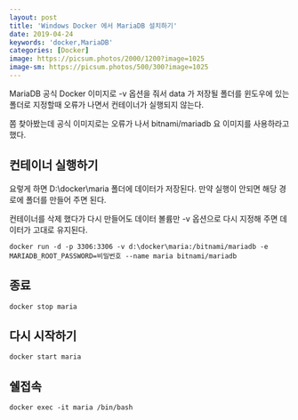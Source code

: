 ```yaml
---
layout: post
title: 'Windows Docker 에서 MariaDB 설치하기'
date: 2019-04-24
keywords: 'docker,MariaDB'
categories: [Docker]
image: https://picsum.photos/2000/1200?image=1025
image-sm: https://picsum.photos/500/300?image=1025
---
```


MariaDB 공식 Docker 이미지로 -v 옵션을 줘서 data 가 저장될 폴더를 윈도우에 있는 폴더로 지정할때 오류가 나면서 컨테이너가 실행되지 않는다.

쫌 찾아봤는데 공식 이미지로는 오류가 나서 bitnami/mariadb 요 이미지를 사용하라고 했다.

## 컨테이너 실행하기

요렇게 하면 D:\docker\maria 폴더에 데이터가 저장된다. 만약 실행이 안되면 해당 경로에 폴더를 만들어 주면 된다.

컨테이너를 삭제 했다가 다시 만들어도 데이터 볼륨만 -v 옵션으로 다시 지정해 주면 데이터가 고대로 유지된다.

    docker run -d -p 3306:3306 -v d:\docker\maria:/bitnami/mariadb -e MARIADB_ROOT_PASSWORD=비밀번호 --name maria bitnami/mariadb

<ins class="adsbygoogle"
     style="display:block; text-align:center;"
     data-ad-layout="in-article"
     data-ad-format="fluid"
     data-ad-client="ca-pub-7073298118440059"
     data-ad-slot="8400970402"></ins>

<script>
     (adsbygoogle = window.adsbygoogle || []).push({});
</script>

## 종료

    docker stop maria

## 다시 시작하기

    docker start maria

## 쉘접속

    docker exec -it maria /bin/bash
